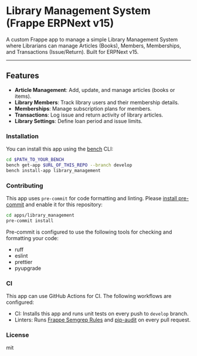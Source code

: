 # Library Management System (Frappe ERPNext v15)

A custom Frappe app to manage a simple Library Management System where Librarians can manage Articles (Books), Members, Memberships, and Transactions (Issue/Return). Built for ERPNext v15.

---

##  Features

- **Article Management**: Add, update, and manage articles (books or items).
- **Library Members**: Track library users and their membership details.
- **Memberships**: Manage subscription plans for members.
- **Transactions**: Log issue and return activity of library articles.
- **Library Settings**: Define loan period and issue limits.

### Installation

You can install this app using the [bench](https://github.com/frappe/bench) CLI:

```bash
cd $PATH_TO_YOUR_BENCH
bench get-app $URL_OF_THIS_REPO --branch develop
bench install-app library_management
```

### Contributing

This app uses `pre-commit` for code formatting and linting. Please [install pre-commit](https://pre-commit.com/#installation) and enable it for this repository:

```bash
cd apps/library_management
pre-commit install
```

Pre-commit is configured to use the following tools for checking and formatting your code:

- ruff
- eslint
- prettier
- pyupgrade

### CI

This app can use GitHub Actions for CI. The following workflows are configured:

- CI: Installs this app and runs unit tests on every push to `develop` branch.
- Linters: Runs [Frappe Semgrep Rules](https://github.com/frappe/semgrep-rules) and [pip-audit](https://pypi.org/project/pip-audit/) on every pull request.


### License

mit
